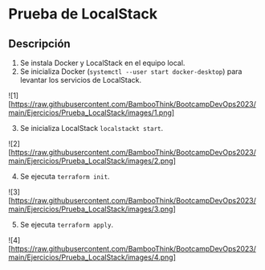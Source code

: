 # Prueba de LocalStack

## Descripción

1. Se instala Docker y LocalStack en el equipo local.
2. Se inicializa Docker (`systemctl --user start docker-desktop`) para levantar los servicios de LocalStack.

![1][https://raw.githubusercontent.com/BambooThink/BootcampDevOps2023/main/Ejercicios/Prueba_LocalStack/images/1.png]

3. Se inicializa LocalStack `localstackt start`.

![2][https://raw.githubusercontent.com/BambooThink/BootcampDevOps2023/main/Ejercicios/Prueba_LocalStack/images/2.png]

4. Se ejecuta `terraform init`.

![3][https://raw.githubusercontent.com/BambooThink/BootcampDevOps2023/main/Ejercicios/Prueba_LocalStack/images/3.png]

5. Se ejecuta `terraform apply`.

![4][https://raw.githubusercontent.com/BambooThink/BootcampDevOps2023/main/Ejercicios/Prueba_LocalStack/images/4.png]